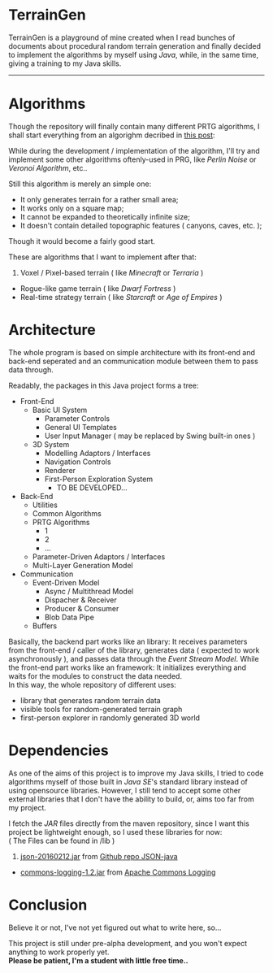 # TerrainGen

TerrainGen is a playground of mine created when I read bunches of documents about procedural random terrain generation and finally decided to implement the algorithms by myself using *Java*, while, in the same time, giving a training to my Java skills.

---

# Algorithms

Though the repository will finally contain many different PRTG algorithms, I shall start everything from an algorighm decribed in [this post][algorithm-1]:

[algorithm-1]: http://www-cs-students.stanford.edu/~amitp/game-programming/polygon-map-generation/

While during the development / implementation of the algorithm, I'll try and implement some other algorithms oftenly-used in PRG, like *Perlin Noise* or *Veronoi Algorithm*, etc..

Still this algorithm is merely an simple one:
  
* It only generates terrain for a rather small area;
* It works only on a square map;
* It cannot be expanded to theoretically infinite size;
* It doesn't contain detailed topographic features ( canyons, caves, etc. );

Though it would become a fairly good start. 
 
These are algorithms that I want to implement after that:

1. Voxel / Pixel-based terrain ( like *Minecraft* or *Terraria* )
* Rogue-like game terrain ( like *Dwarf Fortress* )
* Real-time strategy terrain ( like *Starcraft* or *Age of Empires* )

# Architecture

The whole program is based on simple architecture with its front-end and back-end seperated and an communication module between them to pass data through.

Readably, the packages in this Java project forms a tree:

* Front-End
	* Basic UI System
		* Parameter Controls
		* General UI Templates
		* User Input Manager ( may be replaced by Swing built-in ones ) 
	* 3D System
		* Modelling Adaptors / Interfaces
		* Navigation Controls
		* Renderer
		* First-Person Exploration System
			* TO BE DEVELOPED...
* Back-End
	* Utilities
	* Common Algorithms
	* PRTG Algorithms
		* 1
		* 2
		* ...
	* Parameter-Driven Adaptors / Interfaces
	* Multi-Layer Generation Model
* Communication
	* Event-Driven Model
		* Async / Multithread Model
		* Dispacher & Receiver
		* Producer & Consumer
		* Blob Data Pipe
	* Buffers

Basically, the backend part works like an library: It receives parameters from the front-end / caller of the library, generates data ( expected to work asynchronously ), and passes data through the *Event Stream Model*. While the front-end part works like an framework: It initializes everything and waits for the modules to construct the data needed.  
In this way, the whole repository of different uses:

* library that generates random terrain data
* visible tools for random-generated terrain graph
* first-person explorer in randomly generated 3D world

# Dependencies

As one of the aims of this project is to improve my Java skills, I tried to code algorithms myself of those built in *Java SE*'s standard library instead of using opensource libraries. However, I still tend to accept some other external libraries that I don't have the ability to build, or, aims too far from my project.

I fetch the *JAR* files directly from the maven repository, since I want this project be lightweight enough, so I used these libraries for now:  
( The Files can be found in /lib )

1. [json-20160212.jar](http://repo2.maven.org/maven2/org/json/json/20160212/json-20160212.jar) from [Github repo JSON-java](https://github.com/stleary/JSON-java)
* [commons-logging-1.2.jar](http://repo2.maven.org/maven2/commons-logging/commons-logging/1.2/commong-logging-1.2.jar) from [Apache Commons Logging](http://commons.apache.org/proper/commons-logging/)

# Conclusion

Believe it or not, I've not yet figured out what to write here, so...

This project is still under pre-alpha development, and you won't expect anything to work properly yet.   
**Please be patient, I'm a student with little free time..**